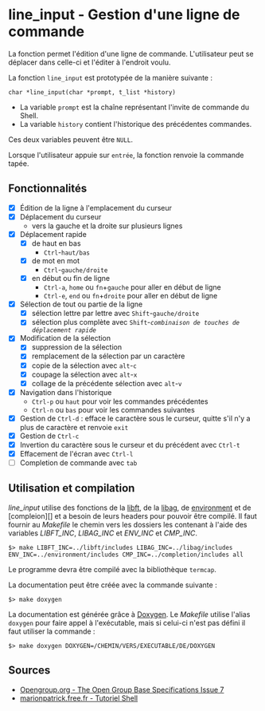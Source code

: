 # line_input - Gestion d'une ligne de commande

La fonction permet l'édition d'une ligne de commande. L'utilisateur peut se déplacer dans celle-ci et l'éditer à l'endroit voulu.

La fonction `line_input` est prototypée de la manière suivante :

	char *line_input(char *prompt, t_list *history)

- La variable `prompt` est la chaîne représentant l'invite de commande du Shell.
- La variable `history` contient l'historique des précédentes commandes.

Ces deux variables peuvent être `NULL`.

Lorsque l'utilisateur appuie sur `entrée`, la fonction renvoie la commande tapée.

## Fonctionnalités

- [x] Édition de la ligne à l'emplacement du curseur
- [x] Déplacement du curseur
	- vers la gauche et la droite sur plusieurs lignes
- [x] Déplacement rapide
	+ [x] de haut en bas
		- `Ctrl`-`haut/bas` 
	+ [x] de mot en mot
		- `Ctrl`-`gauche/droite`
	+ [x] en début ou fin de ligne
		- `Ctrl-a`, `home` ou `fn`+`gauche` pour aller en début de ligne
		- `Ctrl-e`, `end` ou `fn`+`droite` pour aller en début de ligne
- [x] Sélection de tout ou partie de la ligne
	+ [x] sélection lettre par lettre avec `Shift`-`gauche/droite`
	+ [x] sélection plus complète avec `Shift`-_`combinaison de touches de déplacement rapide`_
- [x] Modification de la sélection
	+ [x] suppression de la sélection
	+ [x] remplacement de la sélection par un caractère
	+ [x] copie de la sélection avec `alt`-`c`
	+ [x] coupage la sélection avec `alt`-`x`
	+ [x] collage de la précédente sélection avec `alt`-`v`
- [x] Navigation dans l'historique
	+ `Ctrl-p` ou `haut` pour voir les commandes précédentes
	+ `Ctrl-n` ou `bas` pour voir les commandes suivantes
- [x] Gestion de `Ctrl-d` : efface le caractère sous le curseur, quitte s'il n'y a plus de caractère et renvoie `exit`
- [x] Gestion de `Ctrl-c`
- [x] Invertion du caractère sous le curseur et du précédent avec `Ctrl-t`
- [x] Effacement de l'écran avec `Ctrl-l`
- [ ] Completion de commande avec `tab`

## Utilisation et compilation

*line_input* utilise des fonctions de la [libft][], de la [libag][], de [environment][] et de [compleion][] et a besoin de leurs headers pour pouvoir être compilé. Il faut fournir au _Makefile_ le chemin vers les dossiers les contenant à l'aide des variables *LIBFT_INC*, *LIBAG_INC* et *ENV_INC* et *CMP_INC*.

	$> make LIBFT_INC=../libft/includes LIBAG_INC=../libag/includes ENV_INC=../environment/includes CMP_INC=../completion/includes all

Le programme devra être compilé avec la bibliothèque `termcap`.

La documentation peut être créée avec la commande suivante :

	$> make doxygen

La documentation est générée grâce à [Doxygen][]. Le _Makefile_ utilise l'alias `doxygen` pour faire appel à l'exécutable, mais si celui-ci n'est pas défini il faut utiliser la commande :

	$> make doxygen DOXYGEN=/CHEMIN/VERS/EXECUTABLE/DE/DOXYGEN

## Sources

- [Opengroup.org - The Open Group Base Specifications Issue 7](http://pubs.opengroup.org/onlinepubs/9699919799/utilities/contents.html)
- [marionpatrick.free.fr - Tutoriel Shell](http://marionpatrick.free.fr/man_html/html/tuto_shell.html)

[libft]: https://github.com/aguerin42/libft.git
[libag]: https://github.com/aguerin42/libag.git
[environment]: https://github.com/aguerin42/environment.git
[completion]: https://github.com/aguerin42/completion.git
[Doxygen]: https://github.com/doxygen/doxygen
